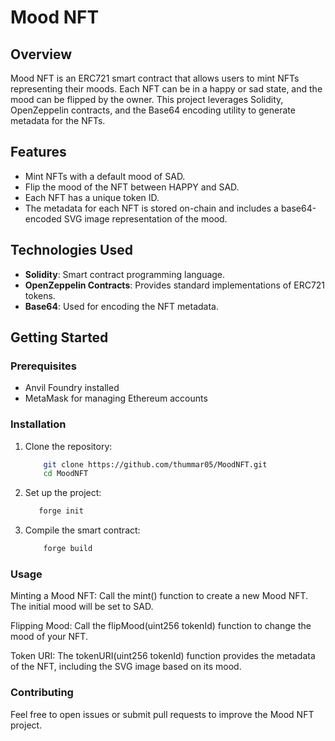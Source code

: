 # Mood NFT

## Overview

Mood NFT is an ERC721 smart contract that allows users to mint NFTs representing their moods. Each NFT can be in a happy or sad state, and the mood can be flipped by the owner. This project leverages Solidity, OpenZeppelin contracts, and the Base64 encoding utility to generate metadata for the NFTs.

## Features

- Mint NFTs with a default mood of SAD.
- Flip the mood of the NFT between HAPPY and SAD.
- Each NFT has a unique token ID.
- The metadata for each NFT is stored on-chain and includes a base64-encoded SVG image representation of the mood.

## Technologies Used

- **Solidity**: Smart contract programming language.
- **OpenZeppelin Contracts**: Provides standard implementations of ERC721 tokens.
- **Base64**: Used for encoding the NFT metadata.

## Getting Started

### Prerequisites

- Anvil Foundry installed
- MetaMask for managing Ethereum accounts

### Installation

1. Clone the repository:
   ```bash
       git clone https://github.com/thummar05/MoodNFT.git
       cd MoodNFT
   
2. Set up the project:
    ```bash
       forge init
   
3. Compile the smart contract:
   ```bash
       forge build


### Usage
   Minting a Mood NFT: Call the mint() function to create a new Mood NFT. The initial mood will be set to SAD.

   Flipping Mood: Call the flipMood(uint256 tokenId) function to change the mood of your NFT.

   Token URI: The tokenURI(uint256 tokenId) function provides the metadata of the NFT, including the SVG image based on its mood.

### Contributing
   Feel free to open issues or submit pull requests to improve the Mood NFT project.
